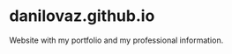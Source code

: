danilovaz.github.io
===================

Website with my portfolio and my professional information.
